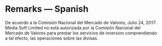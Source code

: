 # Remarks — Spanish

De acuerdo a la Comisión Nacional del Mercado de Valores; Julio 24, 2017: Media Soft Limited no está autorizada por la Comisión Nacional del Mercado de Valores para prestar los servicios de inversion comprendiendo a tal efecto, las operaciones sobre las divisas.